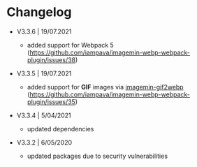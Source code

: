 # Changelog

* V3.3.6 | 19/07.2021
    - added support for Webpack 5 (https://github.com/iampava/imagemin-webp-webpack-plugin/issues/38)

* V3.3.5 | 19/07.2021
    - added support for **GIF** images via [imagemin-gif2webp](https://www.npmjs.com/package/imagemin-gif2webp) (https://github.com/iampava/imagemin-webp-webpack-plugin/issues/35)

* V3.3.4 | 5/04/2021
    - updated dependencies

* V3.3.2 | 6/05/2020

    - updated packages due to security vulnerabilities